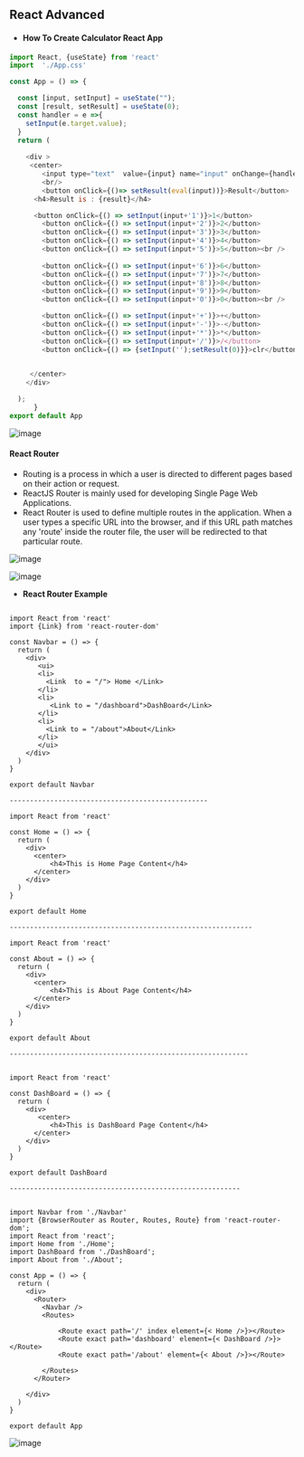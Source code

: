 ## React Advanced 

* #### How To Create Calculator React App

```JavaScript
import React, {useState} from 'react'
import  './App.css'

const App = () => {

  const [input, setInput] = useState("");
  const [result, setResult] = useState(0);
  const handler = e =>{
    setInput(e.target.value);
  }
  return (
   
    <div >
     <center>
        <input type="text"  value={input} name="input" onChange={handler}/>
        <br/>
        <button onClick={()=> setResult(eval(input))}>Result</button>
      <h4>Result is : {result}</h4>

      <button onClick={() => setInput(input+'1')}>1</button>
        <button onClick={() => setInput(input+'2')}>2</button>
        <button onClick={() => setInput(input+'3')}>3</button>
        <button onClick={() => setInput(input+'4')}>4</button>
        <button onClick={() => setInput(input+'5')}>5</button><br />
        
        <button onClick={() => setInput(input+'6')}>6</button>
        <button onClick={() => setInput(input+'7')}>7</button>
        <button onClick={() => setInput(input+'8')}>8</button>
        <button onClick={() => setInput(input+'9')}>9</button>
        <button onClick={() => setInput(input+'0')}>0</button><br />

        <button onClick={() => setInput(input+'+')}>+</button>
        <button onClick={() => setInput(input+'-')}>-</button>
        <button onClick={() => setInput(input+'*')}>*</button>
        <button onClick={() => setInput(input+'/')}>/</button>
        <button onClick={() => {setInput('');setResult(0)}}>clr</button><br /> 
     

     </center>
    </div>

  );
      }
export default App


```
![image](https://user-images.githubusercontent.com/40323661/158420502-1840dc30-5fb2-475f-8b55-1061f4c25160.png)

#### React Router

* Routing is a process in which a user is directed to different pages based on their action or request. 
* ReactJS Router is mainly used for developing Single Page Web Applications. 
* React Router is used to define multiple routes in the application. When a user types a specific URL into the browser, and if this URL path matches any 'route' inside the router file, the user will be redirected to that particular route.

![image](https://user-images.githubusercontent.com/40323661/158422358-4fe7157a-9575-4eae-836b-cc60b76bb3d5.png)

![image](https://user-images.githubusercontent.com/40323661/158422507-8a30efe5-00b0-47c3-9459-9b6f44234963.png)

* **React Router Example**
```JavaScrit

import React from 'react'
import {Link} from 'react-router-dom'

const Navbar = () => {
  return (
    <div>
       <ui>
       <li>
         <Link  to = "/"> Home </Link>
       </li>
       <li>
          <Link to = "/dashboard">DashBoard</Link>
       </li>
       <li>  
         <Link to = "/about">About</Link>
       </li>
       </ui>
    </div>
  )
}

export default Navbar

-------------------------------------------------

import React from 'react'

const Home = () => {
  return (
    <div>
      <center>
          <h4>This is Home Page Content</h4>
      </center>
    </div>
  )
}

export default Home

------------------------------------------------------------

import React from 'react'

const About = () => {
  return (
    <div>
      <center>
          <h4>This is About Page Content</h4>
      </center> 
    </div>
  )
}

export default About

-----------------------------------------------------------


import React from 'react'

const DashBoard = () => {
  return (
    <div>
       <center>
          <h4>This is DashBoard Page Content</h4>
      </center>
    </div>
  )
}

export default DashBoard

---------------------------------------------------------


import Navbar from './Navbar'
import {BrowserRouter as Router, Routes, Route} from 'react-router-dom';
import React from 'react';
import Home from './Home';
import DashBoard from './DashBoard';
import About from './About';

const App = () => {
  return (
    <div>
      <Router>
        <Navbar />
        <Routes>
            
            <Route exact path='/' index element={< Home />}></Route>
            <Route exact path='dashboard' element={< DashBoard />}></Route>
            <Route exact path='/about' element={< About />}></Route>
           
        </Routes>
      </Router>
      
    </div>
  )
}

export default App

```

![image](https://user-images.githubusercontent.com/40323661/159120872-6137d6df-a59a-498d-b493-eb7f53102d42.png)







